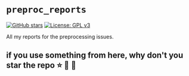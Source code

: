 # `preproc_reports`
[![GitHub stars](https://img.shields.io/github/stars/rcruces/preproc_reports.svg?style=flat&label=⭐%EF%B8%8F%20stars&color=brightgreen)](https://github.com/rcruces/preproc_reports/stargazers)
[![License: GPL v3](https://img.shields.io/github/license/rcruces/preproc_reports)](https://mit-license.org)

All my reports for the preprocessing issues.

## if you use something from here, why don't you star the repo ⭐ 🌟 🌠
